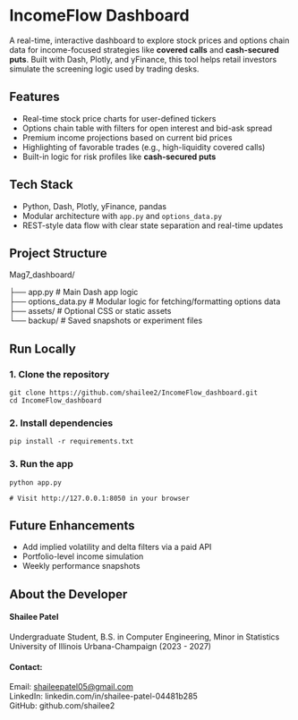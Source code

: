 # IncomeFlow Dashboard

A real-time, interactive dashboard to explore stock prices and options chain data for income-focused strategies like **covered calls** and **cash-secured puts**. Built with Dash, Plotly, and yFinance, this tool helps retail investors simulate the screening logic used by trading desks.

## Features

- Real-time stock price charts for user-defined tickers  
- Options chain table with filters for open interest and bid-ask spread  
- Premium income projections based on current bid prices  
- Highlighting of favorable trades (e.g., high-liquidity covered calls)  
- Built-in logic for risk profiles like **cash-secured puts**

## Tech Stack

- Python, Dash, Plotly, yFinance, pandas  
- Modular architecture with `app.py` and `options_data.py`  
- REST-style data flow with clear state separation and real-time updates

## Project Structure

Mag7_dashboard/

├── app.py                   # Main Dash app logic <br>
├── options_data.py          # Modular logic for fetching/formatting options data <br>
├── assets/                  # Optional CSS or static assets <br>
└── backup/                  # Saved snapshots or experiment files <br>

## Run Locally

### 1. Clone the repository
```
git clone https://github.com/shailee2/IncomeFlow_dashboard.git
cd IncomeFlow_dashboard
```
### 2. Install dependencies
```
pip install -r requirements.txt
```
### 3. Run the app
``` 
python app.py

# Visit http://127.0.0.1:8050 in your browser
```

##  Future Enhancements
- Add implied volatility and delta filters via a paid API
- Portfolio-level income simulation
- Weekly performance snapshots

## About the Developer
#### Shailee Patel 
Undergraduate Student, B.S. in Computer Engineering, Minor in Statistics <br>
University of Illinois Urbana-Champaign (2023 - 2027) <br>
#### Contact: 
Email: shaileepatel05@gmail.com <br>
LinkedIn: linkedin.com/in/shailee-patel-04481b285 <br>
GitHub: github.com/shailee2
